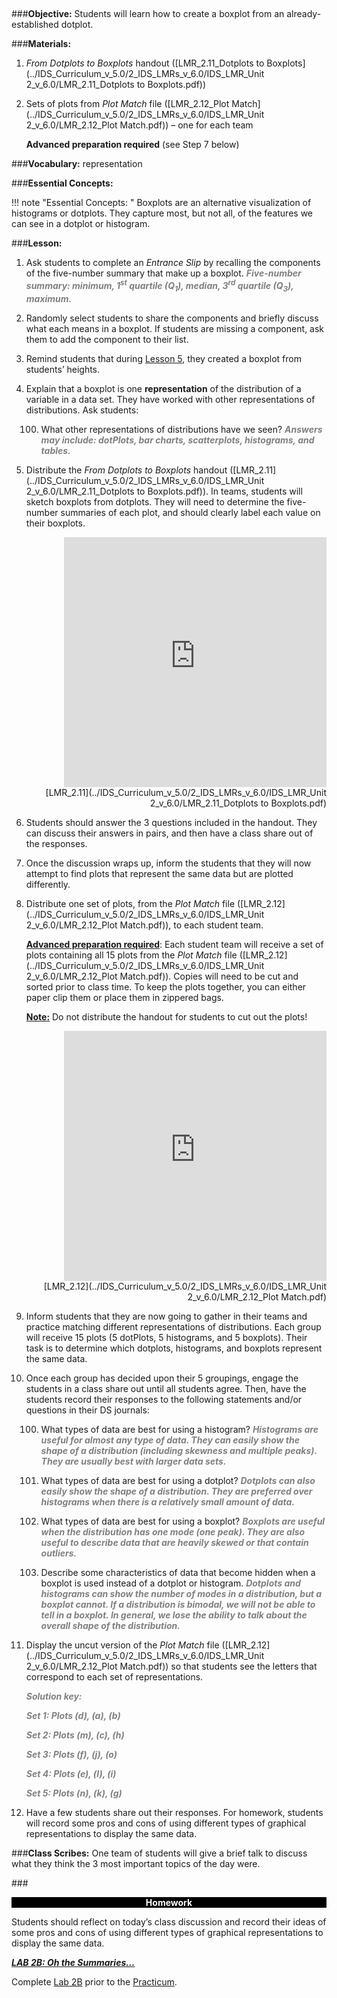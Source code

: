 ##
###**Objective:**
Students will learn how to create a boxplot from an already-established dotplot.

###**Materials:**
1. *From Dotplots to Boxplots* handout ([LMR_2.11_Dotplots to Boxplots](../IDS_Curriculum_v_5.0/2_IDS_LMRs_v_6.0/IDS_LMR_Unit 2_v_6.0/LMR_2.11_Dotplots to Boxplots.pdf))

2. Sets of plots from *Plot Match* file ([LMR_2.12_Plot Match](../IDS_Curriculum_v_5.0/2_IDS_LMRs_v_6.0/IDS_LMR_Unit 2_v_6.0/LMR_2.12_Plot Match.pdf)) – one for each team

    **Advanced preparation required** (see Step 7 below)

###**Vocabulary:**
representation

###**Essential Concepts:**

!!! note "Essential Concepts: "
    Boxplots are an alternative visualization of histograms or dotplots. They capture
    most, but not all, of the features we can see in a dotplot or histogram.

###**Lesson:**
1. Ask students to complete an *Entrance Slip* by recalling the components of the five-number
summary that make up a boxplot. <span style="color:grey">***Five-number summary: minimum, 1<sup>st</sup> quartile (Q<sub>1</sub>), median,
3<sup>rd</sup> quartile (Q<sub>3</sub>), maximum.***</span>

2. Randomly select students to share the components and briefly discuss what each means in a
boxplot. If students are missing a component, ask them to add the component to their list.

3. Remind students that during [Lesson 5](lesson5.md), they created a boxplot from students’ heights.

4. Explain that a boxplot is one **representation** of the distribution of a variable in a data set. They
have worked with other representations of distributions. Ask students:
    
    100. What other representations of distributions have we seen? <span style="color:grey">***Answers may include:
    dotPlots, bar charts, scatterplots, histograms, and tables.***</span>

5. Distribute the *From Dotplots to Boxplots* handout ([LMR_2.11](../IDS_Curriculum_v_5.0/2_IDS_LMRs_v_6.0/IDS_LMR_Unit 2_v_6.0/LMR_2.11_Dotplots to Boxplots.pdf)). In teams, students will sketch
boxplots from dotplots. They will need to determine the five-number summaries of each plot, and
should clearly label each value on their boxplots.
    <div align="right"><iframe src="https://docs.google.com/viewerng/viewer?url=https://curriculum.idsucla.org/IDS_Curriculum_v_5.0/2_IDS_LMRs_v_6.0/IDS_LMR_Unit 2_v_6.0/LMR_2.11_Dotplots to Boxplots.pdf&embedded=true" style=" width:420px;height:400px;" frameborder="0"></iframe><br>[LMR_2.11](../IDS_Curriculum_v_5.0/2_IDS_LMRs_v_6.0/IDS_LMR_Unit 2_v_6.0/LMR_2.11_Dotplots to Boxplots.pdf)</div>

6. Students should answer the 3 questions included in the handout. They can discuss their answers
in pairs, and then have a class share out of the responses.

7. Once the discussion wraps up, inform the students that they will now attempt to find plots that
represent the same data but are plotted differently.

8. Distribute one set of plots, from the *Plot Match* file ([LMR_2.12](../IDS_Curriculum_v_5.0/2_IDS_LMRs_v_6.0/IDS_LMR_Unit 2_v_6.0/LMR_2.12_Plot Match.pdf)), to each student team.

    **<u>Advanced preparation required</u>**: Each student team will receive a set of plots containing all 15
    plots from the *Plot Match* file ([LMR_2.12](../IDS_Curriculum_v_5.0/2_IDS_LMRs_v_6.0/IDS_LMR_Unit 2_v_6.0/LMR_2.12_Plot Match.pdf)). Copies will need to be cut and sorted prior to class
    time. To keep the plots together, you can either paper clip them or place them in zippered bags.

    **<u>Note:</u>** Do not distribute the handout for students to cut out the plots!
    <div align="right"><iframe src="https://docs.google.com/viewerng/viewer?url=https://curriculum.idsucla.org/IDS_Curriculum_v_5.0/2_IDS_LMRs_v_6.0/IDS_LMR_Unit 2_v_6.0/LMR_2.12_Plot Match.pdf&embedded=true" style=" width:420px;height:400px;" frameborder="0"></iframe><br>[LMR_2.12](../IDS_Curriculum_v_5.0/2_IDS_LMRs_v_6.0/IDS_LMR_Unit 2_v_6.0/LMR_2.12_Plot Match.pdf)</div>

9. Inform students that they are now going to gather in their teams and practice matching different
representations of distributions. Each group will receive 15 plots (5 dotPlots, 5 histograms, and 5
boxplots). Their task is to determine which dotplots, histograms, and boxplots represent the same
data.

10. Once each group has decided upon their 5 groupings, engage the students in a class share out
until all students agree. Then, have the students record their responses to the following
statements and/or questions in their DS journals:

    100. What types of data are best for using a histogram? <span style="color:grey">***Histograms are useful for almost
    any type of data. They can easily show the shape of a distribution (including
    skewness and multiple peaks). They are usually best with larger data sets.***</span>
    
    100. What types of data are best for using a dotplot? <span style="color:grey">***Dotplots can also easily show the
    shape of a distribution. They are preferred over histograms when there is a
    relatively small amount of data.***</span>
    
    100. What types of data are best for using a boxplot? <span style="color:grey">***Boxplots are useful when the
    distribution has one mode (one peak). They are also useful to describe data that
    are heavily skewed or that contain outliers.***</span>
    
    100. Describe some characteristics of data that become hidden when a boxplot is used
    instead of a dotplot or histogram. <span style="color:grey">***Dotplots and histograms can show the number of
    modes in a distribution, but a boxplot cannot. If a distribution is bimodal, we will
    not be able to tell in a boxplot. In general, we lose the ability to talk about the
    overall shape of the distribution.***</span>

11. Display the uncut version of the *Plot Match* file ([LMR_2.12](../IDS_Curriculum_v_5.0/2_IDS_LMRs_v_6.0/IDS_LMR_Unit 2_v_6.0/LMR_2.12_Plot Match.pdf)) so that students see the letters that
correspond to each set of representations.

    <span style="color:grey">***Solution key:***</span>

    <span style="color:grey">***Set 1: Plots (d), (a), (b)***</span>

    <span style="color:grey">***Set 2: Plots (m), (c), (h)***</span>

    <span style="color:grey">***Set 3: Plots (f), (j), (o)***</span>

    <span style="color:grey">***Set 4: Plots (e), (l), (i)***</span>

    <span style="color:grey">***Set 5: Plots (n), (k), (g)***</span>

12. Have a few students share out their responses. For homework, students will record some pros
and cons of using different types of graphical representations to display the same data.

###**Class Scribes:**
One team of students will give a brief talk to discuss what they think the 3 most important topics of the
day were.

###<p style="background: black; color: white; text-align: center;">**Homework**</p>
Students should reflect on today’s class discussion and record their ideas of some pros and cons of using
different types of graphical representations to display the same data.

[<u>***LAB 2B: Oh the Summaries…***</u>](lab2b.md)

Complete [Lab 2B](lab2b.md) prior to the [Practicum](practicum1.md).